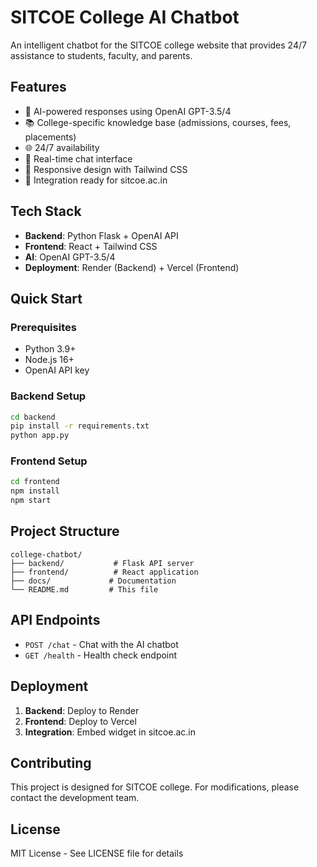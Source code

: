 # SITCOE College AI Chatbot

An intelligent chatbot for the SITCOE college website that provides 24/7 assistance to students, faculty, and parents.

## Features

- 🤖 AI-powered responses using OpenAI GPT-3.5/4
- 📚 College-specific knowledge base (admissions, courses, fees, placements)
- 🌐 24/7 availability
- 💬 Real-time chat interface
- 📱 Responsive design with Tailwind CSS
- 🔗 Integration ready for sitcoe.ac.in

## Tech Stack

- **Backend**: Python Flask + OpenAI API
- **Frontend**: React + Tailwind CSS
- **AI**: OpenAI GPT-3.5/4
- **Deployment**: Render (Backend) + Vercel (Frontend)

## Quick Start

### Prerequisites
- Python 3.9+
- Node.js 16+
- OpenAI API key

### Backend Setup
```bash
cd backend
pip install -r requirements.txt
python app.py
```

### Frontend Setup
```bash
cd frontend
npm install
npm start
```

## Project Structure
```
college-chatbot/
├── backend/           # Flask API server
├── frontend/          # React application
├── docs/             # Documentation
└── README.md         # This file
```

## API Endpoints

- `POST /chat` - Chat with the AI chatbot
- `GET /health` - Health check endpoint

## Deployment

1. **Backend**: Deploy to Render
2. **Frontend**: Deploy to Vercel
3. **Integration**: Embed widget in sitcoe.ac.in

## Contributing

This project is designed for SITCOE college. For modifications, please contact the development team.

## License

MIT License - See LICENSE file for details

